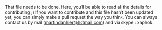 That file needs to be done. Here, you'll be able to read all the details for contributing ;) If you want to contribute and this file hasn't been updated yet, you can simply make a pull request the way you think. You can always contact us by mail (martindanhier@hotmail.com) and via skype : xaphok.
